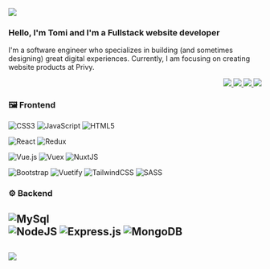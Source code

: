 [![](https://visitcount.itsvg.in/api?id=tomimandalap&icon=0&color=6)](https://visitcount.itsvg.in)

<div>
  <h3 align='left'>Hello, I'm Tomi and I'm a Fullstack website developer</h3>
  <p align="left">I'm a software engineer who specializes in building (and sometimes designing) great digital experiences. Currently, I am focusing on creating website products at Privy.</p>
  <p align='right'>
    <a href="https://tomtom-dev.site/" target="_blank">
      <img src="https://img.shields.io/badge/WEBSITE%20-%23559947.svg?&style=for-the-badge&logo=Javascript&logoColor=white"/>
    </a>
    <a href="https://www.youtube.com/@tomdevelop" target="_blank">
      <img src="https://img.shields.io/badge/YOUTUBE%20-%23DF2E38.svg?&style=for-the-badge&logo=YouTube&logoColor=white"/>
    </a>
    <a href="https://linkedin.com/in/tomimandalaputra/" target="_blank">
      <img src="https://img.shields.io/badge/LINKEDIN%20-%23537FE7.svg?&style=for-the-badge&logo=linkedin&logoColor=white"/>
    </a>
    <a href="https://instagram.com/_tomimandalap/" target="_blank">
      <img src="https://img.shields.io/badge/INSTAGRAM%20-%23060047.svg?&style=for-the-badge&logo=Instagram&logoColor=white"/>
    </a>
  </p>
</div>

### 🖼️ Frontend
![CSS3](https://img.shields.io/badge/css3-%231572B6.svg?style=for-the-badge&logo=css3&logoColor=white) 
![JavaScript](https://img.shields.io/badge/javascript-%23323330.svg?style=for-the-badge&logo=javascript&logoColor=%23F7DF1E) 
![HTML5](https://img.shields.io/badge/html5-%23E34F26.svg?style=for-the-badge&logo=html5&logoColor=white)

![React](https://img.shields.io/badge/react-%2320232a.svg?style=for-the-badge&logo=react&logoColor=%2361DAFB)
![Redux](https://img.shields.io/badge/redux-%23593d88.svg?style=for-the-badge&logo=redux&logoColor=white)

![Vue.js](https://img.shields.io/badge/vuejs-%2335495e.svg?style=for-the-badge&logo=vuedotjs&logoColor=%234FC08D)
![Vuex](https://img.shields.io/badge/vuex-%2335495e.svg?style=for-the-badge&logo=vuedotjs&logoColor=%234FC08D) 
![NuxtJS](https://img.shields.io/badge/Nuxt-black?style=for-the-badge&logo=nuxt.js&logoColor=white)

![Bootstrap](https://img.shields.io/badge/bootstrap-%23563D7C.svg?style=for-the-badge&logo=bootstrap&logoColor=white) 
![Vuetify](https://img.shields.io/badge/Vuetify-1867C0?style=for-the-badge&logo=vuetify&logoColor=AEDDFF) 
![TailwindCSS](https://img.shields.io/badge/tailwindcss-%2338B2AC.svg?style=for-the-badge&logo=tailwind-css&logoColor=white)
![SASS](https://img.shields.io/badge/SASS-hotpink.svg?style=for-the-badge&logo=SASS&logoColor=white) 

### ⚙️ Backend
![MySql](https://img.shields.io/badge/-MySQL-4479A1?style=flat-square&logo=mysql&labelColor=4479A1&logoColor=FFF)
<br />
![NodeJS](https://img.shields.io/badge/node.js-6DA55F?style=for-the-badge&logo=node.js&logoColor=white)
![Express.js](https://img.shields.io/badge/express.js-%23404d59.svg?style=for-the-badge&logo=express&logoColor=%2361DAFB)
![[MongoDB](https://img.shields.io/badge/-MongoDB-4DB33D?style=flat&logo=mongodb&logoColor=FFFFFF)](https://img.shields.io/badge/-MongoDB-13aa52?style=for-the-badge&logo=mongodb&logoColor=white)
---

![](https://quotes-github-readme.vercel.app/api?type=horizontal&theme=radical)
---
